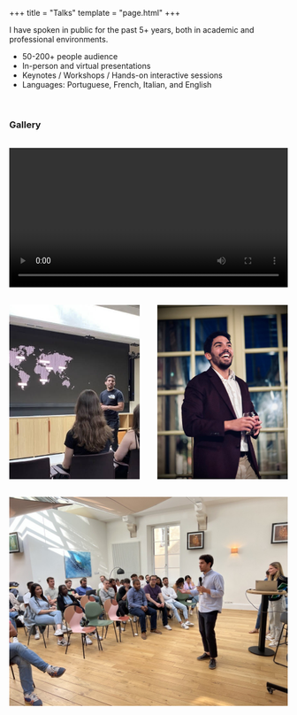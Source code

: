+++
title = "Talks"
template = "page.html"
+++

I have spoken in public for the past 5+ years, both in academic and professional environments.

- 50-200+ people audience
- In-person and virtual presentations
- Keynotes / Workshops / Hands-on interactive sessions
- Languages: Portuguese, French, Italian, and English

<br>

### Gallery

<div class="media-grid">
    <!-- Video -->
    <div class="media-item">
        <video controls width="100%">
            <source src="/videos/iBFKeynoteExerpt.mp4" type="video/mp4">
            Your browser does not support the video tag.
        </video>
    </div>
</div>

<div class="media-grid">
<!-- Images -->
    <div class="media-item">
        <img src="/images/photo1.jpg" alt="Speaking at Conference" loading="lazy">
    </div>
    <div class="media-item">
        <img src="/images/photo2.jpg" alt="Workshop Presentation" loading="lazy">
    </div>
     <div class="media-item">
        <img src="/images/photo3.jpg" alt="Workshop Presentation" loading="lazy">
    </div>
</div>

<style>

.media-grid {
    display: grid;
    gap: 2rem;
    margin: 2rem 0;
}

/* Video container takes full width */
.media-grid:first-of-type {
    grid-template-columns: 1fr;
}

/* Images are in a 2-column grid */
.media-grid:last-of-type {
    grid-template-columns: repeat(2, 1fr);
}

/* Make last item full width if it's alone in its row */
.media-grid:last-of-type .media-item:last-child:nth-child(2n + 1) {
    grid-column: 1 / -1;
}

.media-item {
    display: flex;
    justify-content: center;
    align-items: center;
}

.media-item img, 
.media-item video {
    width: 100%;
    height: 100%;
    object-fit: cover;
    border: none !important;
    outline: none !important;
    align-self: center;
}
</style>